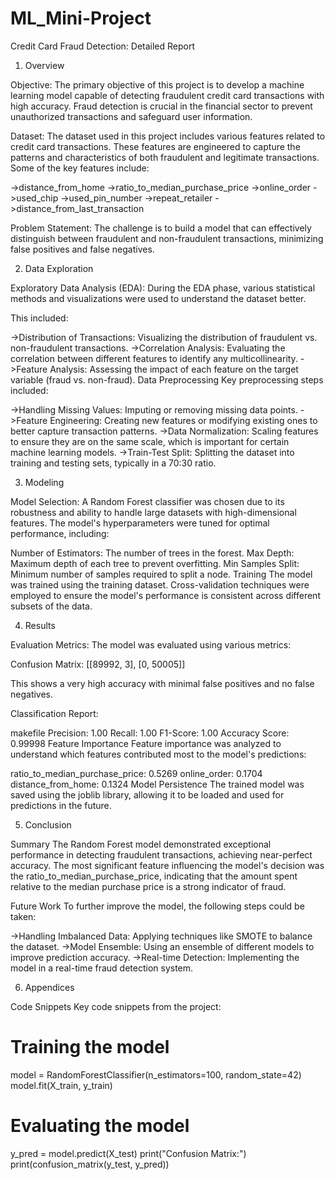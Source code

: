 # ML_Mini-Project

Credit Card Fraud Detection: Detailed Report
1. Overview

Objective:
The primary objective of this project is to develop a machine learning model capable of detecting fraudulent credit card transactions with high accuracy. Fraud detection is crucial in the financial sector to prevent unauthorized transactions and safeguard user information.

Dataset:
The dataset used in this project includes various features related to credit card transactions. These features are engineered to capture the patterns and characteristics of both fraudulent and legitimate transactions. Some of the key features include:

->distance_from_home
->ratio_to_median_purchase_price
->online_order
->used_chip
->used_pin_number
->repeat_retailer
->distance_from_last_transaction

Problem Statement:
The challenge is to build a model that can effectively distinguish between fraudulent and non-fraudulent transactions, minimizing false positives and false negatives.

2. Data Exploration

Exploratory Data Analysis (EDA):
During the EDA phase, various statistical methods and visualizations were used to understand the dataset better. 

This included:

->Distribution of Transactions: Visualizing the distribution of fraudulent vs. non-fraudulent transactions.
->Correlation Analysis: Evaluating the correlation between different features to identify any multicollinearity.
->Feature Analysis: Assessing the impact of each feature on the target variable (fraud vs. non-fraud).
Data Preprocessing
Key preprocessing steps included:

->Handling Missing Values: Imputing or removing missing data points.
->Feature Engineering: Creating new features or modifying existing ones to better capture transaction patterns.
->Data Normalization: Scaling features to ensure they are on the same scale, which is important for certain machine learning models.
->Train-Test Split: Splitting the dataset into training and testing sets, typically in a 70:30 ratio.

3. Modeling

Model Selection:
A Random Forest classifier was chosen due to its robustness and ability to handle large datasets with high-dimensional features. The model's hyperparameters were tuned for optimal performance, including:

Number of Estimators: The number of trees in the forest.
Max Depth: Maximum depth of each tree to prevent overfitting.
Min Samples Split: Minimum number of samples required to split a node.
Training
The model was trained using the training dataset. Cross-validation techniques were employed to ensure the model's performance is consistent across different subsets of the data.

4. Results
   
Evaluation Metrics:
The model was evaluated using various metrics:

Confusion Matrix:
[[89992, 3],
 [0, 50005]]
 
This shows a very high accuracy with minimal false positives and no false negatives.

Classification Report:

makefile
Precision: 1.00
Recall: 1.00
F1-Score: 1.00
Accuracy Score:
0.99998
Feature Importance
Feature importance was analyzed to understand which features contributed most to the model's predictions:

ratio_to_median_purchase_price: 0.5269
online_order: 0.1704
distance_from_home: 0.1324
Model Persistence
The trained model was saved using the joblib library, allowing it to be loaded and used for predictions in the future.

5. Conclusion

Summary
The Random Forest model demonstrated exceptional performance in detecting fraudulent transactions, achieving near-perfect accuracy. The most significant feature influencing the model's decision was the ratio_to_median_purchase_price, indicating that the amount spent relative to the median purchase price is a strong indicator of fraud.

Future Work
To further improve the model, the following steps could be taken:

->Handling Imbalanced Data: Applying techniques like SMOTE to balance the dataset.
->Model Ensemble: Using an ensemble of different models to improve prediction accuracy.
->Real-time Detection: Implementing the model in a real-time fraud detection system.

6. Appendices

Code Snippets
Key code snippets from the project:

# Training the model
model = RandomForestClassifier(n_estimators=100, random_state=42)
model.fit(X_train, y_train)

# Evaluating the model
y_pred = model.predict(X_test)
print("Confusion Matrix:")
print(confusion_matrix(y_test, y_pred))
